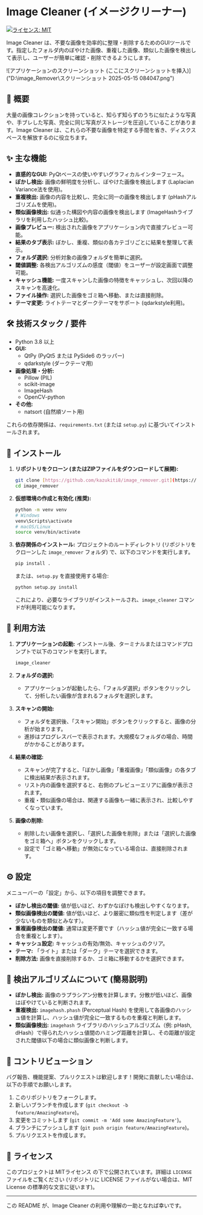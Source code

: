 # Image Cleaner (イメージクリーナー)

[![ライセンス: MIT](https://img.shields.io/badge/License-MIT-yellow.svg)](https://opensource.org/licenses/MIT)

Image Cleaner は、不要な画像を効率的に整理・削除するためのGUIツールです。指定したフォルダ内のぼやけた画像、重複した画像、類似した画像を検出して表示し、ユーザーが簡単に確認・削除できるようにします。

![アプリケーションのスクリーンショット (ここにスクリーンショットを挿入)]("D:\image_Remover\スクリーンショット 2025-05-15 084047.png")

## 📝 概要

大量の画像コレクションを持っていると、知らず知らずのうちに似たような写真や、手ブレした写真、完全に同じ写真がストレージを圧迫していることがあります。Image Cleaner は、これらの不要な画像を特定する手間を省き、ディスクスペースを解放するのに役立ちます。

## ✨ 主な機能

* **直感的なGUI:** PyQtベースの使いやすいグラフィカルインターフェース。
* **ぼかし検出:** 画像の鮮明度を分析し、ぼやけた画像を検出します (Laplacian Variance法を使用)。
* **重複検出:** 画像の内容を比較し、完全に同一の画像を検出します (pHashアルゴリズムを使用)。
* **類似画像検出:** 似通った構図や内容の画像を検出します (ImageHashライブラリを利用したハッシュ比較)。
* **画像プレビュー:** 検出された画像をアプリケーション内で直接プレビュー可能。
* **結果のタブ表示:** ぼかし、重複、類似の各カテゴリごとに結果を整理して表示。
* **フォルダ選択:** 分析対象の画像フォルダを簡単に選択。
* **閾値調整:** 各検出アルゴリズムの感度（閾値）をユーザーが設定画面で調整可能。
* **キャッシュ機能:** 一度スキャンした画像の特徴をキャッシュし、次回以降のスキャンを高速化。
* **ファイル操作:** 選択した画像をゴミ箱へ移動、または直接削除。
* **テーマ変更:** ライトテーマとダークテーマをサポート (qdarkstyle利用)。

## 🛠️ 技術スタック / 要件

* Python 3.8 以上
* **GUI:**
    * QtPy (PyQt5 または PySide6 のラッパー)
    * qdarkstyle (ダークテーマ用)
* **画像処理・分析:**
    * Pillow (PIL)
    * scikit-image
    * ImageHash
    * OpenCV-python
* **その他:**
    * natsort (自然順ソート用)

これらの依存関係は、`requirements.txt` (または `setup.py`) に基づいてインストールされます。

## 🚀 インストール

1.  **リポジトリをクローン (またはZIPファイルをダウンロードして展開):**
    ```bash
    git clone [https://github.com/kazukiti8/image_remover.git](https://github.com/kazukiti8/image_remover.git)
    cd image_remover
    ```

2.  **仮想環境の作成と有効化 (推奨):**
    ```bash
    python -m venv venv
    # Windows
    venv\Scripts\activate
    # macOS/Linux
    source venv/bin/activate
    ```

3.  **依存関係のインストール:**
    プロジェクトのルートディレクトリ (リポジトリをクローンした `image_remover` フォルダ) で、以下のコマンドを実行します。
    ```bash
    pip install .
    ```
    または、`setup.py` を直接使用する場合:
    ```bash
    python setup.py install
    ```
    これにより、必要なライブラリがインストールされ、`image_cleaner` コマンドが利用可能になります。

## 🏃 利用方法

1.  **アプリケーションの起動:**
    インストール後、ターミナルまたはコマンドプロンプトで以下のコマンドを実行します。
    ```bash
    image_cleaner
    ```

2.  **フォルダの選択:**
    * アプリケーションが起動したら、「フォルダ選択」ボタンをクリックして、分析したい画像が含まれるフォルダを選択します。

3.  **スキャンの開始:**
    * フォルダを選択後、「スキャン開始」ボタンをクリックすると、画像の分析が始まります。
    * 進捗はプログレスバーで表示されます。大規模なフォルダの場合、時間がかかることがあります。

4.  **結果の確認:**
    * スキャンが完了すると、「ぼかし画像」「重複画像」「類似画像」の各タブに検出結果が表示されます。
    * リスト内の画像を選択すると、右側のプレビューエリアに画像が表示されます。
    * 重複・類似画像の場合は、関連する画像も一緒に表示され、比較しやすくなっています。

5.  **画像の削除:**
    * 削除したい画像を選択し、「選択した画像を削除」または「選択した画像をゴミ箱へ」ボタンをクリックします。
    * 設定で「ゴミ箱へ移動」が無効になっている場合は、直接削除されます。

## ⚙️ 設定

メニューバーの「設定」から、以下の項目を調整できます。

* **ぼかし検出の閾値:** 値が低いほど、わずかなぼけも検出しやすくなります。
* **類似画像検出の閾値:** 値が低いほど、より厳密に類似性を判定します（差が少ないものを類似とみなす）。
* **重複画像検出の閾値:** 通常は変更不要です（ハッシュ値が完全に一致する場合を重複とします）。
* **キャッシュ設定:** キャッシュの有効/無効、キャッシュのクリア。
* **テーマ:** 「ライト」または「ダーク」テーマを選択できます。
* **削除方法:** 画像を直接削除するか、ゴミ箱に移動するかを選択できます。

## 🔬 検出アルゴリズムについて (簡易説明)

* **ぼかし検出:** 画像のラプラシアン分散を計算します。分散が低いほど、画像はぼやけていると判断されます。
* **重複検出:** `imagehash.phash` (Perceptual Hash) を使用して各画像のハッシュ値を計算し、ハッシュ値が完全に一致するものを重複と判断します。
* **類似画像検出:** `imagehash` ライブラリのハッシュアルゴリズム（例: pHash, dHash）で得られたハッシュ値間のハミング距離を計算し、その距離が設定された閾値以下の場合に類似画像と判断します。

## 🤝 コントリビューション

バグ報告、機能提案、プルリクエストは歓迎します！開発に貢献したい場合は、以下の手順でお願いします。

1.  このリポジトリをフォークします。
2.  新しいブランチを作成します (`git checkout -b feature/AmazingFeature`)。
3.  変更をコミットします (`git commit -m 'Add some AmazingFeature'`)。
4.  ブランチにプッシュします (`git push origin feature/AmazingFeature`)。
5.  プルリクエストを作成します。

## 📜 ライセンス

このプロジェクトは MITライセンス の下で公開されています。詳細は `LICENSE` ファイルをご覧ください (リポジトリに LICENSE ファイルがない場合は、MIT License の標準的な文言に従います)。

---

この README が、Image Cleaner の利用や理解の一助となれば幸いです。
